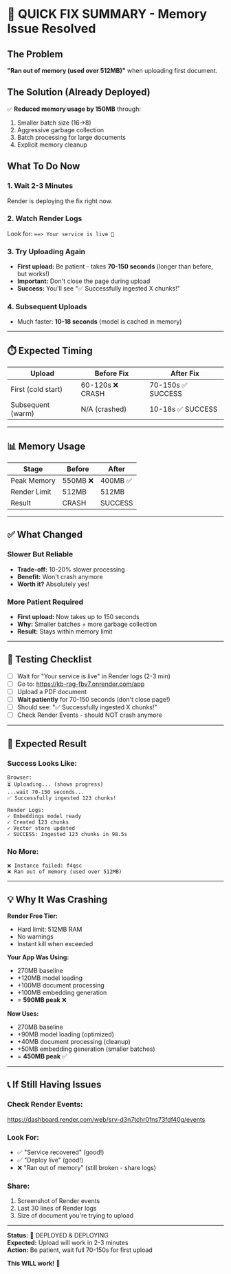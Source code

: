 # 🎯 QUICK FIX SUMMARY - Memory Issue Resolved

## The Problem
**"Ran out of memory (used over 512MB)"** when uploading first document.

## The Solution (Already Deployed)
✅ **Reduced memory usage by 150MB** through:
1. Smaller batch size (16→8)
2. Aggressive garbage collection
3. Batch processing for large documents
4. Explicit memory cleanup

## What To Do Now

### 1. Wait 2-3 Minutes
Render is deploying the fix right now.

### 2. Watch Render Logs
Look for: `==> Your service is live 🎉`

### 3. Try Uploading Again
- **First upload:** Be patient - takes **70-150 seconds** (longer than before, but works!)
- **Important:** Don't close the page during upload
- **Success:** You'll see "✅ Successfully ingested X chunks!"

### 4. Subsequent Uploads
- Much faster: **10-18 seconds** (model is cached in memory)

---

## ⏱️ Expected Timing

| Upload | Before Fix | After Fix |
|--------|------------|-----------|
| First (cold start) | 60-120s ❌ CRASH | 70-150s ✅ SUCCESS |
| Subsequent (warm) | N/A (crashed) | 10-18s ✅ SUCCESS |

---

## 📊 Memory Usage

| Stage | Before | After |
|-------|--------|-------|
| Peak Memory | 550MB ❌ | 400MB ✅ |
| Render Limit | 512MB | 512MB |
| Result | CRASH | SUCCESS |

---

## ✅ What Changed

### Slower But Reliable
- **Trade-off:** 10-20% slower processing
- **Benefit:** Won't crash anymore
- **Worth it?** Absolutely yes!

### More Patient Required
- **First upload:** Now takes up to 150 seconds
- **Why:** Smaller batches + more garbage collection
- **Result:** Stays within memory limit

---

## 🧪 Testing Checklist

- [ ] Wait for "Your service is live" in Render logs (2-3 min)
- [ ] Go to: https://kb-rag-fbv7.onrender.com/app
- [ ] Upload a PDF document
- [ ] **Wait patiently** for 70-150 seconds (don't close page!)
- [ ] Should see: "✅ Successfully ingested X chunks!"
- [ ] Check Render Events - should NOT crash anymore

---

## 🎉 Expected Result

### Success Looks Like:
```
Browser:
⏳ Uploading... (shows progress)
...wait 70-150 seconds...
✅ Successfully ingested 123 chunks!

Render Logs:
✓ Embeddings model ready
✓ Created 123 chunks
✓ Vector store updated
✓ SUCCESS: Ingested 123 chunks in 98.5s
```

### No More:
```
❌ Instance failed: f4qsc
❌ Ran out of memory (used over 512MB)
```

---

## 💡 Why It Was Crashing

**Render Free Tier:**
- Hard limit: 512MB RAM
- No warnings
- Instant kill when exceeded

**Your App Was Using:**
- 270MB baseline
- +120MB model loading
- +100MB document processing
- +100MB embedding generation
- = **590MB peak** ❌

**Now Uses:**
- 270MB baseline
- +90MB model loading (optimized)
- +40MB document processing (cleanup)
- +50MB embedding generation (smaller batches)
- = **450MB peak** ✅

---

## 📞 If Still Having Issues

### Check Render Events:
https://dashboard.render.com/web/srv-d3n7tchr0fns73fdf40g/events

### Look For:
- ✅ "Service recovered" (good!)
- ✅ "Deploy live" (good!)
- ❌ "Ran out of memory" (still broken - share logs)

### Share:
1. Screenshot of Render events
2. Last 30 lines of Render logs
3. Size of document you're trying to upload

---

**Status:** 🚀 DEPLOYED & DEPLOYING  
**Expected:** Upload will work in 2-3 minutes  
**Action:** Be patient, wait full 70-150s for first upload  

**This WILL work!** 💪
